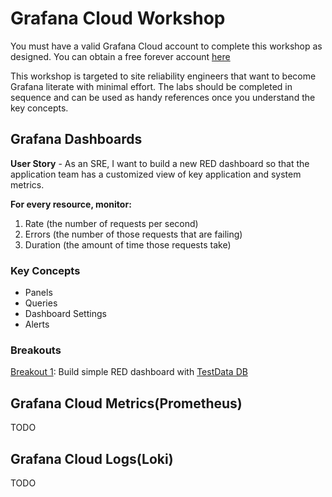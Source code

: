 # Grafana Cloud Workshop
You must have a valid Grafana Cloud account to complete this 
workshop as designed. You can obtain a free forever account 
[here](https://grafana.com/auth/sign-up/create-user?pg=hp&plcmt=hero-btn1&cta=create-free-account) 

This workshop is targeted to site reliability engineers that want to become 
Grafana literate with minimal effort. The labs should be completed
in sequence and can be used as handy references once you understand the 
key concepts.

## Grafana Dashboards
**User Story** - As an SRE, I want to build a new RED dashboard so that the application team has a customized view of 
key application and system metrics. 

**For every resource, monitor:**

1. Rate (the number of requests per second)
2. Errors (the number of those requests that are failing)
3. Duration (the amount of time those requests take)

### Key Concepts
* Panels 
* Queries
* Dashboard Settings
* Alerts

### Breakouts
[Breakout 1](./Breakout1.md): Build simple RED dashboard with [TestData DB](https://grafana.com/docs/grafana/latest/datasources/testdata/)

## Grafana Cloud Metrics(Prometheus)
TODO

## Grafana Cloud Logs(Loki)
TODO